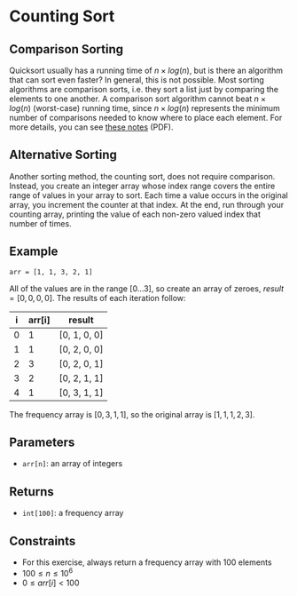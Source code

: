 # Counting Sort

## Comparison Sorting

Quicksort usually has a running time of $`n \times log(n)`$, but is there an algorithm that can sort even faster? In general, this is not possible. Most sorting algorithms are comparison sorts, i.e. they sort a list just by comparing the elements to one another. A comparison sort algorithm cannot beat $`n \times log(n)`$ (worst-case) running time, since $`n \times log(n)`$ represents the minimum number of comparisons needed to know where to place each element. For more details, you can see [these notes](http://www.cs.cmu.edu/~avrim/451f11/lectures/lect0913.pdf) (PDF).

## Alternative Sorting

Another sorting method, the counting sort, does not require comparison. Instead, you create an integer array whose index range covers the entire range of values in your array to sort. Each time a value occurs in the original array, you increment the counter at that index. At the end, run through your counting array, printing the value of each non-zero valued index that number of times.

## Example

```
arr = [1, 1, 3, 2, 1]
```

All of the values are in the range $`[0...3]`$, so create an array of zeroes, $`result = [0, 0, 0, 0]`$. The results of each iteration follow:

| i   | arr[i] | result       |
| --- | ------ | ------------ |
| 0   | 1      | [0, 1, 0, 0] |
| 1   | 1      | [0, 2, 0, 0] |
| 2   | 3      | [0, 2, 0, 1] |
| 3   | 2      | [0, 2, 1, 1] |
| 4   | 1      | [0, 3, 1, 1] |

The frequency array is $`[0, 3, 1, 1]`$, so the original array is $`[1, 1, 1, 2, 3]`$.

## Parameters

- `arr[n]`: an array of integers

## Returns

- `int[100]`: a frequency array

## Constraints

- For this exercise, always return a frequency array with 100 elements
- $`100 \le n \le 10^{6}`$
- $`0 \le arr[i] \lt 100`$

